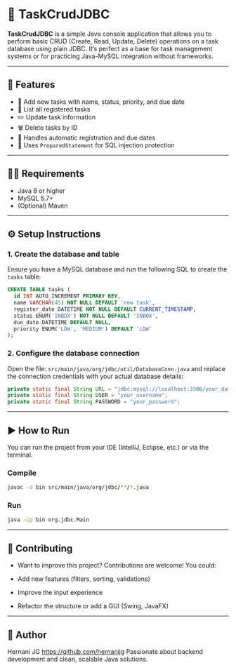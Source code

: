 # 📝 TaskCrudJDBC

**TaskCrudJDBC** is a simple Java console application that allows you to perform basic CRUD (Create, Read, Update, Delete) operations on a task database using plain JDBC. It’s perfect as a base for task management systems or for practicing Java-MySQL integration without frameworks.

---

## 🚀 Features

- 📌 Add new tasks with name, status, priority, and due date
- 📄 List all registered tasks
- ✏️ Update task information
- 🗑️ Delete tasks by ID
- 📅 Handles automatic registration and due dates
- 🔐 Uses `PreparedStatement` for SQL injection protection

---

## 🧑‍💻 Requirements

- Java 8 or higher
- MySQL 5.7+
- (Optional) Maven

---

## ⚙️ Setup Instructions

### 1. Create the database and table

Ensure you have a MySQL database and run the following SQL to create the `tasks` table:

```sql
CREATE TABLE tasks (
  id INT AUTO_INCREMENT PRIMARY KEY,
  name VARCHAR(45) NOT NULL DEFAULT 'new task',
  register_date DATETIME NOT NULL DEFAULT CURRENT_TIMESTAMP,
  status ENUM('INBOX') NOT NULL DEFAULT 'INBOX',
  due_date DATETIME DEFAULT NULL,
  priority ENUM('LOW', 'MEDIUM') DEFAULT 'LOW'
);
```
### 2. Configure the database connection

Open the file:
``` src/main/java/org/jdbc/util/DatabaseConn.java ```
and replace the connection credentials with your actual database details:

```java
private static final String URL = "jdbc:mysql://localhost:3306/your_database";
private static final String USER = "your_username";
private static final String PASSWORD = "your_password";
```

---
## ▶️ How to Run
You can run the project from your IDE (IntelliJ, Eclipse, etc.) or via the terminal.

### Compile
```bash
javac -d bin src/main/java/org/jdbc/**/*.java
```

### Run
```bash
java -cp bin org.jdbc.Main
```
---
## 🤝 Contributing
- Want to improve this project? Contributions are welcome! You could:

- Add new features (filters, sorting, validations)

- Improve the input experience

- Refactor the structure or add a GUI (Swing, JavaFX)

---
## 🧠 Author
Hernani JG
https://github.com/hernanijg
Passionate about backend development and clean, scalable Java solutions.
